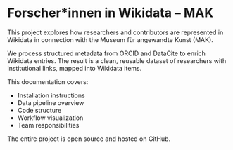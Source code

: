 # Forscher*innen in Wikidata – MAK

This project explores how researchers and contributors are represented in Wikidata in connection with the Museum für angewandte Kunst (MAK).

We process structured metadata from ORCID and DataCite to enrich Wikidata entries. The result is a clean, reusable dataset of researchers with institutional links, mapped into Wikidata items.

This documentation covers:
- Installation instructions
- Data pipeline overview
- Code structure
- Workflow visualization
- Team responsibilities

The entire project is open source and hosted on GitHub.
